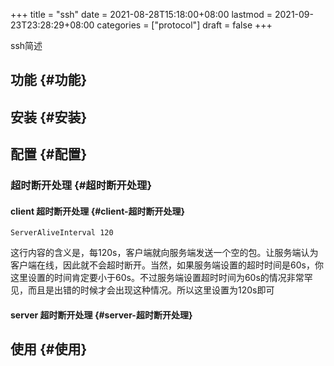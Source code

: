 +++
title = "ssh"
date = 2021-08-28T15:18:00+08:00
lastmod = 2021-09-23T23:28:29+08:00
categories = ["protocol"]
draft = false
+++

ssh简述

<!--more-->


## 功能 {#功能}


## 安装 {#安装}


## 配置 {#配置}


### 超时断开处理 {#超时断开处理}


#### client 超时断开处理 {#client-超时断开处理}

```text
ServerAliveInterval 120
```

这行内容的含义是，每120s，客户端就向服务端发送一个空的包。让服务端认为客户端在线，因此就不会超时断开。当然，如果服务端设置的超时时间是60s，你这里设置的时间肯定要小于60s。不过服务端设置超时时间为60s的情况非常罕见，而且是出错的时候才会出现这种情况。所以这里设置为120s即可


#### server 超时断开处理 {#server-超时断开处理}


## 使用 {#使用}